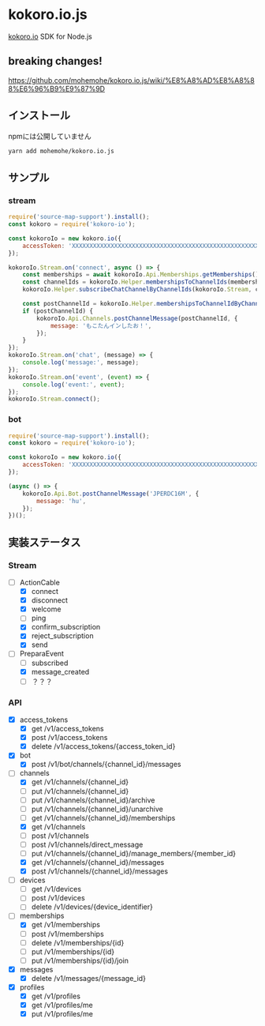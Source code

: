 # kokoro.io.js

[kokoro.io](https://kokoro.io) SDK for Node.js

## breaking changes!

https://github.com/mohemohe/kokoro.io.js/wiki/%E8%A8%AD%E8%A8%88%E6%96%B9%E9%87%9D

## インストール

npmには公開していません

```bash
yarn add mohemohe/kokoro.io.js
```

## サンプル

### stream

```js
require('source-map-support').install();
const kokoro = require('kokoro-io');

const kokoroIo = new kokoro.io({
    accessToken: 'XXXXXXXXXXXXXXXXXXXXXXXXXXXXXXXXXXXXXXXXXXXXXXXXXXXXXXX',
});

kokoroIo.Stream.on('connect', async () => {
    const memberships = await kokoroIo.Api.Memberships.getMemberships();
    const channelIds = kokoroIo.Helper.membershipsToChannelIds(memberships);
    kokoroIo.Helper.subscribeChatChannelByChannelIds(kokoroIo.Stream, channelIds);

    const postChannelId = kokoroIo.Helper.membershipsToChannelIdByChannelName(memberships, "kokoro.io/テスト用");
    if (postChannelId) {
        kokoroIo.Api.Channels.postChannelMessage(postChannelId, {
            message: 'もこたんインしたお！',
        });
    }
});
kokoroIo.Stream.on('chat', (message) => {
    console.log('message:', message);
});
kokoroIo.Stream.on('event', (event) => {
    console.log('event:', event);
});
kokoroIo.Stream.connect();
```

### bot

```js
require('source-map-support').install();
const kokoro = require('kokoro-io');

const kokoroIo = new kokoro.io({
    accessToken: 'XXXXXXXXXXXXXXXXXXXXXXXXXXXXXXXXXXXXXXXXXXXXXXXXXXXXXXX',
});

(async () => {
    kokoroIo.Api.Bot.postChannelMessage('JPERDC16M', {
        message: 'hu',
    });
})();
```

## 実装ステータス

### Stream

- [ ] ActionCable
    - [x] connect
    - [x] disconnect
    - [x] welcome
    - [ ] ping
    - [x] confirm_subscription
    - [x] reject_subscription
    - [x] send
- [ ] PreparaEvent
    - [ ] subscribed
    - [x] message_created
    - [ ] ？？？

### API

- [x] access_tokens
    - [x] get /v1/access_tokens
    - [x] post /v1/access_tokens
    - [x] delete /v1/access_tokens/{access_token_id}

- [x] bot
    - [x] post /v1/bot/channels/{channel_id}/messages

- [ ] channels
    - [x] get /v1/channels/{channel_id}
    - [ ] put /v1/channels/{channel_id}
    - [ ] put /v1/channels/{channel_id}/archive
    - [ ] put /v1/channels/{channel_id}/unarchive
    - [ ] get /v1/channels/{channel_id}/memberships
    - [x] get /v1/channels
    - [ ] post /v1/channels
    - [ ] post /v1/channels/direct_message
    - [ ] put /v1/channels/{channel_id}/manage_members/{member_id}
    - [x] get /v1/channels/{channel_id}/messages
    - [x] post /v1/channels/{channel_id}/messages

- [ ] devices
    - [ ] get /v1/devices
    - [ ] post /v1/devices
    - [ ] delete /v1/devices/{device_identifier}

- [ ] memberships
    - [x] get /v1/memberships
    - [ ] post /v1/memberships
    - [ ] delete /v1/memberships/{id}
    - [ ] put /v1/memberships/{id}
    - [ ] put /v1/memberships/{id}/join

- [x] messages
    - [x] delete /v1/messages/{message_id}

- [x] profiles
    - [x] get /v1/profiles
    - [x] get /v1/profiles/me
    - [x] put /v1/profiles/me
